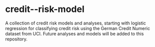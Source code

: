 # credit--risk-model
A collection of credit risk models and analyses, starting with logistic regression for classifying credit risk using the German Credit Numeric dataset from UCI. Future analyses and models will be added to this repository.
